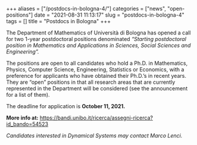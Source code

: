 +++
aliases = ["/postdocs-in-bologna-4/"]
categories = ["news", "open-positions"]
date = "2021-08-31 11:13:17"
slug = "postdocs-in-bologna-4"
tags = []
title = "Postdocs in Bologna"
+++

The Department of Mathematics of Università di Bologna has opened a call
for two 1-year postdoctoral positions denominated *“Starting
postdoctoral position in Mathematics and Applications in Sciences,
Social Sciences and Engineering”.*

The positions are open to all candidates who hold a Ph.D. in
Mathematics, Physics, Computer Science, Engineering, Statistics or
Economics, with a preference for applicants who have obtained their
Ph.D.’s in recent years.  They are “open” positions in that all research
areas that are currently represented in the Department will be
considered (see the announcement for a list of them).

The deadline for application is **October 11, 2021.**

**More info at:**
<https://bandi.unibo.it/ricerca/assegni-ricerca?id_bando=54523>

*Candidates interested in Dynamical Systems may contact Marco Lenci.*
